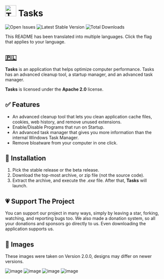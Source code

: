 

# <img src="https://user-images.githubusercontent.com/53088136/129425927-00413aa1-ca44-4ee5-a4ce-7d276cf2189c.png" alt="Tasks Logo" width='36' height='36' /> Tasks 
<img src="https://img.shields.io/github/issues-raw/LiteTools/Tasks?label=total%20open%20issues" alt="Open Issues" /> <img src="https://img.shields.io/github/v/release/LiteTools/Tasks?label=latest%20stable" alt="Latest Stable Version" /> <img src="https://img.shields.io/github/downloads/LiteTools/Tasks/total" alt="Total Downloads" />

This README has been translated into multiple languages. Click the flag that applies to your language.

## [🇵🇱](https://github.com/LiteTools/Tasks/blob/master/Other%20Language%20READMEs/README-PL.MD) 

<strong>Tasks</strong> is an application that helps optimize computer performance. Tasks has an advanced cleanup tool, a startup manager, and an advanced task manager.

<strong>Tasks</strong> is licensed under the <strong>Apache 2.0</strong> license.


## ✅ Features

- An advanced cleanup tool that lets you clean application cache files, cookies, web history, and remove unused extensions.
- Enable/Disable Programs that run on Startup.
- An advanced task manager that gives you more information than the internal Windows Task Manager.
- Remove bloatware from your computer in one click.


## 📩 Installation

1. Pick the stable release or the beta release.
2. Download the top-most archive, or zip file (not the source code).
3. Extract the archive, and execute the <i>.exe</i> file. After that, <strong>Tasks</strong> will launch.


## 💗 Support The Project

You can support our project in many ways, simply by leaving a star, forking, watching, and reporting bugs too. We also made a donation system, so all your donations and sponsors go directly to us. Even downloading the application supports us.

## 📸 Images

These images were taken on Version 2.0.0, designs may differ on newer versions.

![image](https://user-images.githubusercontent.com/53088136/134250645-5d19703b-62b7-49b3-9ee2-5546a63065e4.png)
![image](https://user-images.githubusercontent.com/53088136/134250674-bdcb3d73-775b-48e4-82fa-5f764d4081a5.png)
![image](https://user-images.githubusercontent.com/53088136/134250709-c612a1cb-7c6d-42ca-8e60-281eef069d4e.png)
![image](https://user-images.githubusercontent.com/53088136/134250741-2cbce4d8-fbcf-4f0f-8771-7234ef07826c.png)


